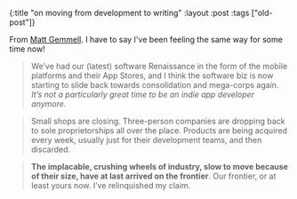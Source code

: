 {:title "on moving from development to writing"
:layout :post
 :tags ["old-post"]}



From [Matt Gemmell](http://mattgemmell.com/confessions-of-an-ex-developer/). I have to say I've been feeling the same way for some time now!



> We’ve had our (latest) software Renaissance in the form of the mobile platforms and their App Stores, and I think the software biz is now starting to slide back towards consolidation and mega-corps again. _It’s not a particularly great time to be an indie app developer anymore._



> Small shops are closing. Three-person companies are dropping back to sole proprietorships all over the place. Products are being acquired every week, usually just for their development teams, and then discarded.



> **The implacable, crushing wheels of industry, slow to move because of their size, have at last arrived on the frontier**. Our frontier, or at least yours now. I’ve relinquished my claim.
